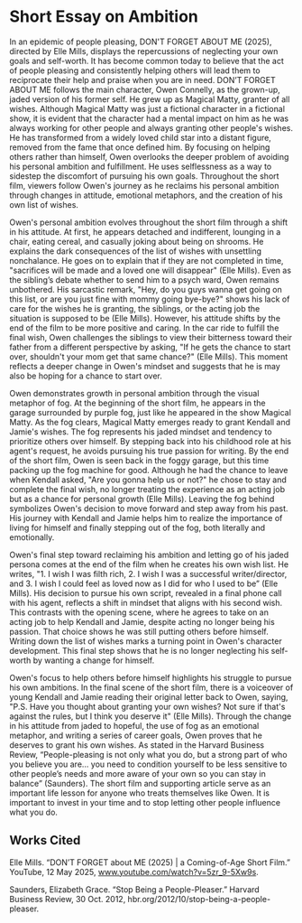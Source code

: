 # Short Essay on Ambition
In an epidemic of people pleasing, DON'T FORGET ABOUT ME (2025), directed by Elle Mills, displays the repercussions of neglecting your own goals and self-worth. It has become common today to believe that the act of people pleasing and consistently helping others will lead them to reciprocate their help and praise when you are in need. DON’T FORGET ABOUT ME follows the main character, Owen Connelly, as the grown-up, jaded version of his former self. He grew up as Magical Matty, granter of all wishes. Although Magical Matty was just a fictional character in a fictional show, it is evident that the character had a mental impact on him as he was always working for other people and always granting other people's wishes. He has transformed from a widely loved child star into a distant figure, removed from the fame that once defined him. By focusing on helping others rather than himself, Owen overlooks the deeper problem of avoiding his personal ambition and fulfillment. He uses selflessness as a way to sidestep the discomfort of pursuing his own goals. Throughout the short film, viewers follow Owen's journey as he reclaims his personal ambition through changes in attitude, emotional metaphors, and the creation of his own list of wishes.

Owen's personal ambition evolves throughout the short film through a shift in his attitude. At first, he appears detached and indifferent, lounging in a chair, eating cereal, and casually joking about being on shrooms. He explains the dark consequences of the list of wishes with unsettling nonchalance. He goes on to explain that if they are not completed in time, "sacrifices will be made and a loved one will disappear" (Elle Mills). Even as the sibling’s debate whether to send him to a psych ward, Owen remains unbothered. His sarcastic remark, "Hey, do you guys wanna get going on this list, or are you just fine with mommy going bye-bye?" shows his lack of care for the wishes he is granting, the siblings, or the acting job the situation is supposed to be (Elle Mills). However, his attitude shifts by the end of the film to be more positive and caring. In the car ride to fulfill the final wish, Owen challenges the siblings to view their bitterness toward their father from a different perspective by asking, "If he gets the chance to start over, shouldn't your mom get that same chance?" (Elle Mills). This moment reflects a deeper change in Owen's mindset and suggests that he is may also be hoping for a chance to start over.

Owen demonstrates growth in personal ambition through the visual metaphor of fog. At the beginning of the short film, he appears in the garage surrounded by purple fog, just like he appeared in the show Magical Matty. As the fog clears, Magical Matty emerges ready to grant Kendall and Jamie's wishes. The fog represents his jaded mindset and tendency to prioritize others over himself. By stepping back into his childhood role at his agent's request, he avoids pursuing his true passion for writing. By the end of the short film, Owen is seen back in the foggy garage, but this time packing up the fog machine for good. Although he had the chance to leave when Kendall asked, "Are you gonna help us or not?" he chose to stay and complete the final wish, no longer treating the experience as an acting job but as a chance for personal growth (Elle Mills). Leaving the fog behind symbolizes Owen's decision to move forward and step away from his past. His journey with Kendall and Jamie helps him to realize the importance of living for himself and finally stepping out of the fog, both literally and emotionally.

Owen's final step toward reclaiming his ambition and letting go of his jaded persona comes at the end of the film when he creates his own wish list. He writes, "1. I wish I was filth rich, 2. I wish I was a successful writer/director, and 3. I wish I could feel as loved now as I did for who I used to be” (Elle Mills). His decision to pursue his own script, revealed in a final phone call with his agent, reflects a shift in mindset that aligns with his second wish. This contrasts with the opening scene, where he agrees to take on an acting job to help Kendall and Jamie, despite acting no longer being his passion. That choice shows he was still putting others before himself. Writing down the list of wishes marks a turning point in Owen's character development. This final step shows that he is no longer neglecting his self-worth by wanting a change for himself.

Owen's focus to help others before himself highlights his struggle to pursue his own ambitions. In the final scene of the short film, there is a voiceover of young Kendall and Jamie reading their original letter back to Owen, saying, "P.S. Have you thought about granting your own wishes? Not sure if that's against the rules, but I think you deserve it" (Elle Mills). Through the change in his attitude from jaded to hopeful, the use of fog as an emotional metaphor, and writing a series of career goals, Owen proves that he deserves to grant his own wishes. As stated in the Harvard Business Review, “People-pleasing is not only what you do, but a strong part of who you believe you are… you need to condition yourself to be less sensitive to other people’s needs and more aware of your own so you can stay in balance” (Saunders). The short film and supporting article serve as an important life lesson for anyone who treats themselves like Owen. It is important to invest in your time and to stop letting other people influence what you do.


## Works Cited

Elle Mills. “DON’T FORGET about ME (2025) | a Coming-of-Age Short Film.” YouTube, 12 May 2025, www.youtube.com/watch?v=5zr_9-5Xw9s.

Saunders, Elizabeth Grace. “Stop Being a People-Pleaser.” Harvard Business Review, 30 Oct. 2012, hbr.org/2012/10/stop-being-a-people-pleaser.
